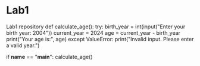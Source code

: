 # Lab1
Lab1 repository
def calculate_age():
    try:
        birth_year = int(input("Enter your birth year: 2004"))
        current_year = 2024 
        age = current_year - birth_year
        print("Your age is:", age)
    except ValueError:
        print("Invalid input. Please enter a valid year.")

if __name__ == "__main__":
    calculate_age()
